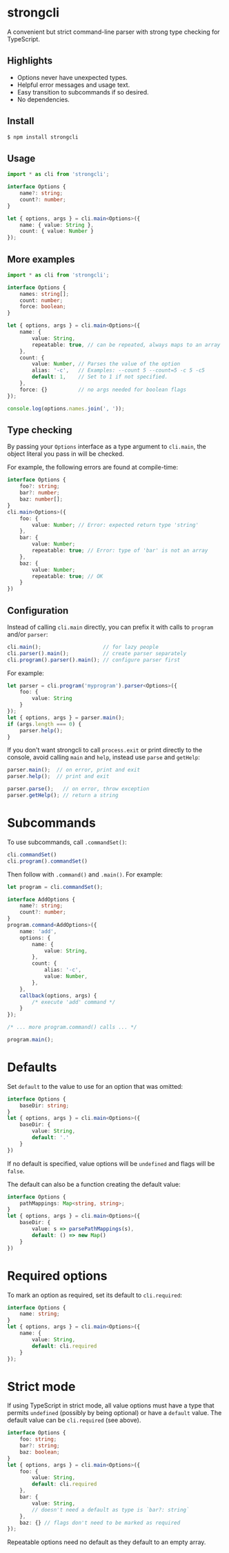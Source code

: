 # strongcli

A convenient but strict command-line parser with strong type checking for TypeScript.

## Highlights
- Options never have unexpected types.
- Helpful error messages and usage text.
- Easy transition to subcommands if so desired.
- No dependencies.

## Install
```bash
$ npm install strongcli
```

## Usage
```typescript
import * as cli from 'strongcli';

interface Options {
    name?: string;
    count?: number;
}

let { options, args } = cli.main<Options>({
    name: { value: String },
    count: { value: Number }
});
```

## More examples
```typescript
import * as cli from 'strongcli';

interface Options {
    names: string[];
    count: number;
    force: boolean;
}

let { options, args } = cli.main<Options>({
    name: {
        value: String,
        repeatable: true, // can be repeated, always maps to an array
    },
    count: {
        value: Number, // Parses the value of the option
        alias: '-c',   // Examples: --count 5 --count=5 -c 5 -c5
        default: 1,    // Set to 1 if not specified.
    },
    force: {}          // no args needed for boolean flags
});

console.log(options.names.join(', '));
```

## Type checking

By passing your `Options` interface as a type argument to `cli.main`, the
object literal you pass in will be checked.

For example, the following errors are found at compile-time:
```typescript
interface Options {
    foo?: string;
    bar?: number;
    baz: number[];
}
cli.main<Options>({
    foo: {
        value: Number; // Error: expected return type 'string'
    },
    bar: {
        value: Number;
        repeatable: true; // Error: type of 'bar' is not an array
    },
    baz: {
        value: Number;
        repeatable: true; // OK
    }
})
```

## Configuration

Instead of calling `cli.main` directly, you can prefix it with calls to `program` and/or `parser`:
```typescript
cli.main();                    // for lazy people
cli.parser().main();           // create parser separately
cli.program().parser().main(); // configure parser first
```

For example:
```typescript
let parser = cli.program('myprogram').parser<Options>({
    foo: {
        value: String
    }
});
let { options, args } = parser.main();
if (args.length === 0) {
    parser.help();
}
```

If you don't want strongcli to call `process.exit` or print directly to the console, avoid calling `main` and `help`, instead use `parse` and `getHelp`:
```typescript
parser.main();  // on error, print and exit
parser.help();  // print and exit

parser.parse();   // on error, throw exception
parser.getHelp(); // return a string
```

# Subcommands

To use subcommands, call `.commandSet()`:
```typescript
cli.commandSet()
cli.program().commandSet()
```

Then follow with `.command()` and `.main()`. For example:
```typescript
let program = cli.commandSet();

interface AddOptions {
    name?: string;
    count?: number;
}
program.command<AddOptions>({
    name: 'add',
    options: {
        name: {
            value: String,
        },
        count: {
            alias: '-c',
            value: Number,
        },
    },
    callback(options, args) {
        /* execute 'add' command */
    }
});

/* ... more program.command() calls ... */

program.main();
```

# Defaults

Set `default` to the value to use for an option that was omitted:
```typescript
interface Options {
    baseDir: string;
}
let { options, args } = cli.main<Options>({
    baseDir: {
        value: String,
        default: '.'
    }
})
```

If no default is specified, value options will be `undefined` and flags will be `false`.

The default can also be a function creating the default value:
```typescript
interface Options {
    pathMappings: Map<string, string>;
}
let { options, args } = cli.main<Options>({
    baseDir: {
        value: s => parsePathMappings(s),
        default: () => new Map()
    }
})
```

# Required options

To mark an option as required, set its default to `cli.required`:
```typescript
interface Options {
    name: string;
}
let { options, args } = cli.main<Options>({
    name: {
        value: String,
        default: cli.required
    }
});
```

# Strict mode

If using TypeScript in strict mode, all value options must have a type that permits `undefined` (possibly by being optional) or have a `default` value.
The default value can be `cli.required` (see above).

```typescript
interface Options {
    foo: string;
    bar?: string;
    baz: boolean;
}
let { options, args } = cli.main<Options>({
    foo: {
        value: String,
        default: cli.required
    },
    bar: {
        value: String,
        // doesn't need a default as type is `bar?: string`
    },
    baz: {} // flags don't need to be marked as required
});
```

Repeatable options need no default as they default to an empty array.
